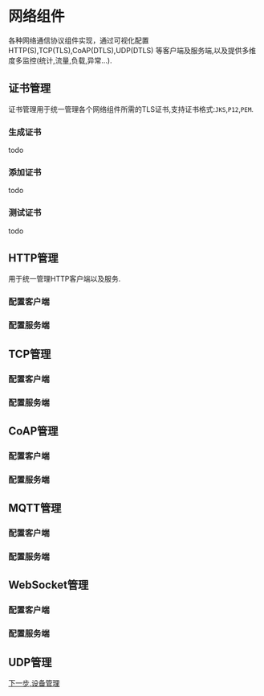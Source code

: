 # 网络组件
各种网络通信协议组件实现，通过可视化配置HTTP(S),TCP(TLS),CoAP(DTLS),UDP(DTLS)
等客户端及服务端,以及提供多维度多监控(统计,流量,负载,异常...).



## 证书管理

证书管理用于统一管理各个网络组件所需的TLS证书,支持证书格式:`JKS`,`P12`,`PEM`.

### 生成证书
 todo
### 添加证书
 todo
### 测试证书
 todo
## HTTP管理

用于统一管理HTTP客户端以及服务.

### 配置客户端

### 配置服务端


## TCP管理

### 配置客户端

### 配置服务端


## CoAP管理

### 配置客户端

### 配置服务端

## MQTT管理

### 配置客户端

### 配置服务端


## WebSocket管理

### 配置客户端

### 配置服务端

## UDP管理

[下一步,设备管理](device-manager.md)